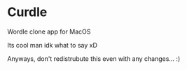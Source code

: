 # Curdle
Wordle clone app for MacOS

Its cool man idk what to say xD

Anyways, don't redistrubute this even with any changes... :)
